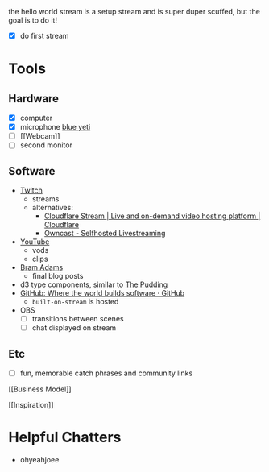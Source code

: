 the hello world stream is a setup stream and is super duper scuffed, but the goal is to do it!

- [x] do first stream

# Tools

## Hardware
- [x] computer
- [x] microphone
	[blue yeti](https://pisces.bbystatic.com/image2/BestBuy_US/images/products/6380/6380464_sd.jpg)
- [ ] [[Webcam]]
- [ ] second monitor

## Software
- [Twitch](https://www.twitch.tv/)
	- streams
	- alternatives:
		- [Cloudflare Stream | Live and on-demand video hosting platform | Cloudflare](https://www.cloudflare.com/products/cloudflare-stream/)
		- [Owncast - Selfhosted Livestreaming](https://owncast.online/)
- [YouTube](https://www.youtube.com/)
	- vods
	- clips
- [Bram Adams](https://www.bramadams.dev/)
	- final blog posts
- d3 type components, similar to [The Pudding](https://pudding.cool/)
- [GitHub: Where the world builds software · GitHub](https://github.com/)
	- `built-on-stream` is hosted
- OBS
	- [ ] transitions between scenes
	- [ ] chat displayed on stream

## Etc
- [ ] fun, memorable catch phrases and community links

[[Business Model]]

[[Inspiration]]





# Helpful Chatters
- ohyeahjoee